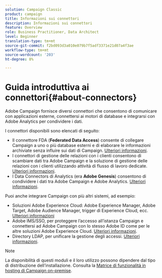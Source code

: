 ```yaml
---
solution: Campaign Classic
product: campaign
title: Informazioni sui connettori
description: Informazioni sui connettori
feature: Overview
role: Business Practitioner, Data Architect
level: Beginner
translation-type: tm+mt
source-git-commit: f2bd093d3a010e079b7f5adf3371e21d07a4f3ae
workflow-type: tm+mt
source-wordcount: '203'
ht-degree: 8%

---
```



# Guida introduttiva ai connettori{#about-connectors}

Adobe Campaign fornisce diversi connettori che consentono di comunicare con applicazioni esterne, connettersi ai motori di database e integrarsi con Adobe Analytics per condividere i dati.

I connettori disponibili sono elencati di seguito:

* Il connettore FDA (**Federated Data Access**) consente di collegare Campaign a uno o più database esterni e di elaborare le informazioni archiviate senza influire sui dati di Campaign. [Ulteriori informazioni](../../installation/using/about-fda.md).
* I connettori di gestione delle relazioni con i clienti consentono di scambiare dati tra Adobe Campaign e la soluzione di gestione delle relazioni con i clienti utilizzando attività di flusso di lavoro dedicate. [Ulteriori informazioni](../../platform/using/crm-connectors.md).
* I Data Connectors di Analytics (era **Adobe Genesis**) consentono di condividere i dati tra Adobe Campaign e Adobe Analytics. [Ulteriori informazioni](../../platform/using/adobe-analytics-data-connector.md).

Puoi anche integrare Campaign con più altri sistemi, ad esempio:

* Soluzioni Adobe Experience Cloud: Adobe Experience Manager, Adobe Target, Adobe Audience Manager, trigger di Experience Cloud, ecc. [Ulteriori informazioni](../../integrations/using/about-campaign-integrations.md)
* Adobe IMS/SSO, per proteggere l’accesso all’istanza Campaign e connettersi ad Adobe Campaign con lo stesso Adobe ID come per le altre soluzioni Adobe Experience Cloud. [Ulteriori informazioni](../../integrations/using/about-adobe-id.md).
* Directory LDAP, per unificare la gestione degli accessi. [Ulteriori informazioni](../../installation/using/connecting-through-ldap.md).

>[!NOTE]
>
>La disponibilità di questi moduli e il loro utilizzo possono dipendere dal tipo di distribuzione dell’installazione. Consulta la [Matrice di funzionalità in hosting di Campaign on-premise](../../installation/using/capability-matrix.md).

